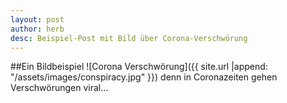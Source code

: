 ```yaml
---
layout: post
author: herb
desc: Beispiel-Post mit Bild über Corona-Verschwörung
---
```

##Ein Bildbeispiel
![Corona Verschwörung]({{ site.url |append: "/assets/images/conspiracy.jpg" }})
denn in Coronazeiten gehen Verschwörungen viral...
